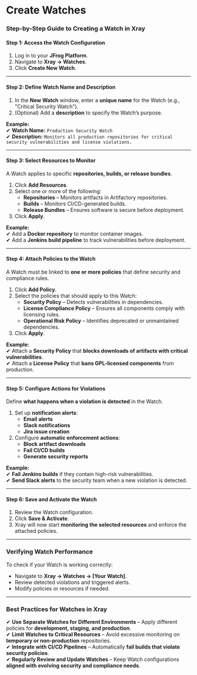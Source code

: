 # Create Watches

### **Step-by-Step Guide to Creating a Watch in Xray**

#### **Step 1: Access the Watch Configuration**

1. Log in to your **JFrog Platform**.
2. Navigate to **Xray → Watches**.
3. Click **Create New Watch**.

***

#### **Step 2: Define Watch Name and Description**

1. In the **New Watch** window, enter a **unique name** for the Watch (e.g., "Critical Security Watch").
2. (Optional) Add a **description** to specify the Watch’s purpose.

&#x20;**Example:**\
✔ **Watch Name:** `Production Security Watch`\
✔ **Description:** `Monitors all production repositories for critical security vulnerabilities and license violations.`

***

#### **Step 3: Select Resources to Monitor**

A Watch applies to specific **repositories, builds, or release bundles**.

1. Click **Add Resources**.
2. Select one or more of the following:
   * **Repositories** – Monitors artifacts in Artifactory repositories.
   * **Builds** – Monitors CI/CD-generated builds.
   * **Release Bundles** – Ensures software is secure before deployment.
3. Click **Apply**.

&#x20;**Example:**\
✔ Add a **Docker repository** to monitor container images.\
✔ Add a **Jenkins build pipeline** to track vulnerabilities before deployment.

***

#### **Step 4: Attach Policies to the Watch**

A Watch must be linked to **one or more policies** that define security and compliance rules.

1. Click **Add Policy**.
2. Select the policies that should apply to this Watch:
   * **Security Policy** – Detects vulnerabilities in dependencies.
   * **License Compliance Policy** – Ensures all components comply with licensing rules.
   * **Operational Risk Policy** – Identifies deprecated or unmaintained dependencies.
3. Click **Apply**.

&#x20;**Example:**\
✔ Attach a **Security Policy** that **blocks downloads of artifacts with critical vulnerabilities**.\
✔ Attach a **License Policy** that **bans GPL-licensed components** from production.

***

#### **Step 5: Configure Actions for Violations**

Define **what happens when a violation is detected** in the Watch.

1. Set up **notification alerts**:
   * **Email alerts**
   * **Slack notifications**
   * **Jira issue creation**
2. Configure **automatic enforcement actions**:
   * **Block artifact downloads**
   * **Fail CI/CD builds**
   * **Generate security reports**

**Example:**\
✔ **Fail Jenkins builds** if they contain high-risk vulnerabilities.\
✔ **Send Slack alerts** to the security team when a new violation is detected.

***

#### **Step 6: Save and Activate the Watch**

1. Review the Watch configuration.
2. Click **Save & Activate**.
3. Xray will now start **monitoring the selected resources** and enforce the attached policies.

***

### **Verifying Watch Performance**

To check if your Watch is working correctly:

* Navigate to **Xray → Watches → \[Your Watch]**.
* Review detected violations and triggered alerts.
* Modify policies or resources if needed.

***

### **Best Practices for Watches in Xray**

✔ **Use Separate Watches for Different Environments** – Apply different policies for **development, staging, and production**.\
✔ **Limit Watches to Critical Resources** – Avoid excessive monitoring on **temporary or non-production** repositories.\
✔ **Integrate with CI/CD Pipelines** – Automatically **fail builds that violate security policies**.\
✔ **Regularly Review and Update Watches** – Keep Watch configurations **aligned with evolving security and compliance needs**.
